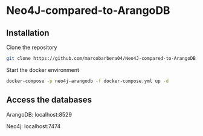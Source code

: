 # Neo4J-compared-to-ArangoDB

## Installation

Clone the repository
```bash
git clone https://github.com/marcobarbera04/Neo4J-compared-to-ArangoDB.git
```

Start the docker environment
```bash
docker-compose -p neo4j-arangodb -f docker-compose.yml up -d
```

## Access the databases

ArangoDB: localhost:8529

Neo4j: localhost:7474